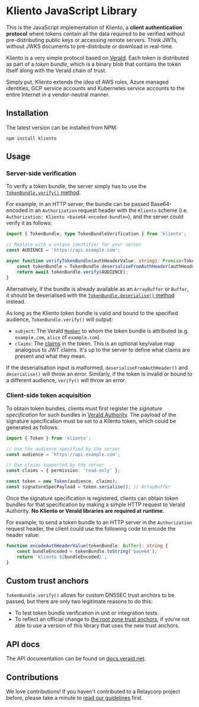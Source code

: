 # Kliento JavaScript Library

This is the JavaScript implementation of Kliento, a **client authentication protocol** where tokens contain all the data required to be verified without pre-distributing public keys or accessing remote servers. Think JWTs, without JWKS documents to pre-distribute or download in real-time.

Kliento is a very simple protocol based on [VeraId](https://veraid.net/). Each token is distributed as part of a _token bundle_, which is a binary blob that contains the token itself along with the VeraId chain of trust.

Simply put, Kliento extends the idea of AWS roles, Azure managed identities, GCP service accounts and Kubernetes service accounts to the entire Internet in a vendor-neutral manner.

## Installation

The latest version can be installed from NPM:

```shell
npm install kliento
```

## Usage

### Server-side verification

To verify a token bundle, the server simply has to use the [`TokenBundle.verify()` method](https://docs.veraid.net/kliento-js/classes/TokenBundle.html#verify).

For example, in an HTTP server, the bundle can be passed Base64-encoded in an `Authorization` request header with the `Kliento` scheme (i.e. `Authorization: Kliento <base64-encoded-bundle>`), and the server could verify it as follows:

```typescript
import { TokenBundle, type TokenBundleVerification } from 'kliento';

// Replace with a unique identifier for your server
const AUDIENCE = 'https://api.example.com';

async function verifyTokenBundle(authHeaderValue: string): Promise<TokenBundleVerification> {
    const tokenBundle = TokenBundle.deserialiseFromAuthHeader(authHeaderValue);
    return await tokenBundle.verify(AUDIENCE);
}
```

Alternatively, if the bundle is already available as an `ArrayBuffer` or `Buffer`, it should be deserialised with the [`TokenBundle.deserialise()` method](https://docs.veraid.net/kliento-js/classes/TokenBundle.html#deserialise) instead.

As long as the Kliento token bundle is valid and bound to the specified audience, `TokenBundle.verify()` will output:

- `subject`: The VeraId [`Member`](https://docs.relaycorp.tech/veraid-js/interfaces/Member.html) to whom the token bundle is attributed (e.g. `example.com`, `alice` of `example.com`).
- `claims`: The [claims](https://docs.veraid.net/kliento-js/types/ClaimSet.html) in the token. This is an optional key/value map analogous to JWT claims. It's up to the server to define what claims are present and what they mean.

If the deserialisation input is malformed, `deserialiseFromAuthHeader()` and `deserialise()` will throw an error. Similarly, if the token is invalid or bound to a different audience, `verify()` will throw an error.

### Client-side token acquisition

To obtain token bundles, clients must first register the _signature specification_ for such bundles in [VeraId Authority](https://docs.relaycorp.tech/veraid-authority/). The payload of the signature specification must be set to a Kliento token, which could be generated as follows:

```typescript
import { Token } from 'kliento';

// Use the audience specified by the server
const audience = 'https://api.example.com';

// Use claims supported by the server
const claims = { permission: 'read-only' };

const token = new Token(audience, claims);
const signatureSpecPayload = token.serialise(); // ArrayBuffer
```

Once the signature specification is registered, clients can obtain token bundles for that specification by making a simple HTTP request to VeraId Authority. **No Kliento or VeraId libraries are required at runtime.**

For example, to send a token bundle to an HTTP server in the `Authorization` request header, the client could use the following code to encode the header value:

```typescript
function encodeAuthHeaderValue(tokenBundle: Buffer): string {
    const bundleEncoded = tokenBundle.toString('base64');
    return `Kliento ${bundleEncoded}`;
}
```

## Custom trust anchors

`TokenBundle.verify()` allows for custom DNSSEC trust anchors to be passed, but there are only two legitimate reasons to do this:

- To test token bundle verification in unit or integration tests.
- To reflect an official change to [the root zone trust anchors](https://www.iana.org/dnssec/files), if you're not able to use a version of this library that uses the new trust anchors.

## API docs

The API documentation can be found on [docs.veraid.net](https://docs.veraid.net/kliento-js/).

## Contributions

We love contributions! If you haven't contributed to a Relaycorp project before, please take a minute to [read our guidelines](https://github.com/relaycorp/.github/blob/master/CONTRIBUTING.md) first.
